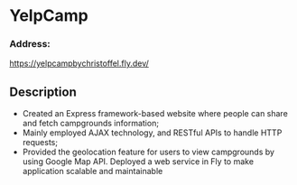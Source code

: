 # YelpCamp
### Address:
https://yelpcampbychristoffel.fly.dev/
## Description
- Created an Express framework-based website where people can share and fetch campgrounds information;
- Mainly employed AJAX technology, and RESTful APIs to handle HTTP requests;
- Provided the geolocation feature for users to view campgrounds by using Google Map API. Deployed a web service in Fly to make application scalable and maintainable  
